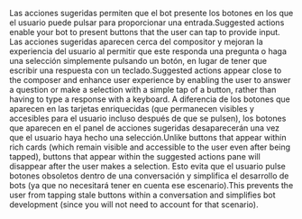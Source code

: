 <span data-ttu-id="6b1bd-101">Las acciones sugeridas permiten que el bot presente los botones en los que el usuario puede pulsar para proporcionar una entrada.</span><span class="sxs-lookup"><span data-stu-id="6b1bd-101">Suggested actions enable your bot to present buttons that the user can tap to provide input.</span></span> <span data-ttu-id="6b1bd-102">Las acciones sugeridas aparecen cerca del compositor y mejoran la experiencia del usuario al permitir que este responda una pregunta o haga una selección simplemente pulsando un botón, en lugar de tener que escribir una respuesta con un teclado.</span><span class="sxs-lookup"><span data-stu-id="6b1bd-102">Suggested actions appear close to the composer and enhance user experience by enabling the user to answer a question or make a selection with a simple tap of a button, rather than having to type a response with a keyboard.</span></span> <span data-ttu-id="6b1bd-103">A diferencia de los botones que aparecen en las tarjetas enriquecidas (que permanecen visibles y accesibles para el usuario incluso después de que se pulsen), los botones que aparecen en el panel de acciones sugeridas desaparecerán una vez que el usuario haya hecho una selección.</span><span class="sxs-lookup"><span data-stu-id="6b1bd-103">Unlike buttons that appear within rich cards (which remain visible and accessible to the user even after being tapped), buttons that appear within the suggested actions pane will disappear after the user makes a selection.</span></span> <span data-ttu-id="6b1bd-104">Esto evita que el usuario pulse botones obsoletos dentro de una conversación y simplifica el desarrollo de bots (ya que no necesitará tener en cuenta ese escenario).</span><span class="sxs-lookup"><span data-stu-id="6b1bd-104">This prevents the user from tapping stale buttons within a conversation and simplifies bot development (since you will not need to account for that scenario).</span></span>